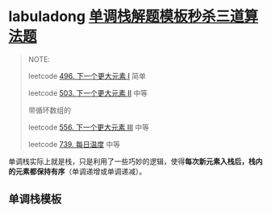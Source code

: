 # labuladong [单调栈解题模板秒杀三道算法题](https://mp.weixin.qq.com/s/KYfjBejo84AmajnPZNs5nA)

> NOTE:
>
> leetcode [496. 下一个更大元素 I](https://leetcode-cn.com/problems/next-greater-element-i/) 简单
>
> leetcode [503. 下一个更大元素 II](https://leetcode-cn.com/problems/next-greater-element-ii/) 中等
>
> 带循环数组的
>
> leetcode [556. 下一个更大元素 III](https://leetcode-cn.com/problems/next-greater-element-iii/) 中等
>
> leetcode [739. 每日温度](https://leetcode-cn.com/problems/daily-temperatures/) 中等

单调栈实际上就是栈，只是利用了一些巧妙的逻辑，使得**每次新元素入栈后，栈内的元素都保持有序**（单调递增或单调递减）。



## 单调栈模板

